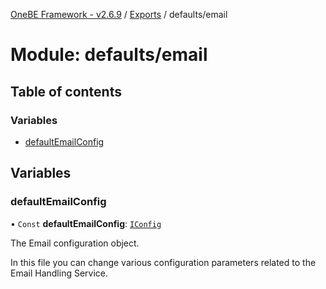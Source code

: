 [OneBE Framework - v2.6.9](../README.md) / [Exports](../modules.md) / defaults/email

# Module: defaults/email

## Table of contents

### Variables

- [defaultEmailConfig](defaults_email.md#defaultemailconfig)

## Variables

### defaultEmailConfig

• `Const` **defaultEmailConfig**: [`IConfig`](../interfaces/System_IConfig.IConfig.md)

The Email configuration object.

In this file you can change various configuration parameters related to the
Email Handling Service.
